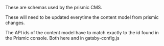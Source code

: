These are schemas used by the prismic CMS.

These will need to be updated everytime the content model from prismic changes.

The API ids of the content model have to match exactly to the id found in the
Prismic console. Both here and in gatsby-config.js
